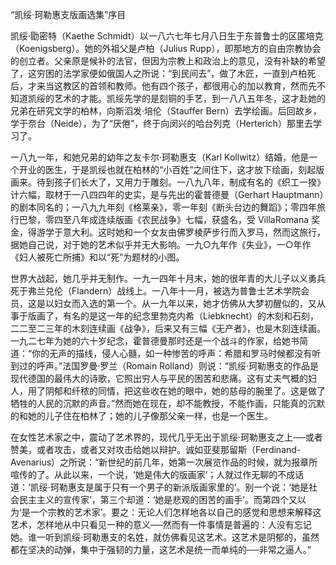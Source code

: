 “凯绥·珂勒惠支版画选集”序目

  

凯绥·勖密特（Kaethe Schmidt）以一八六七年七月八日生于东普鲁士的区匿培克（Koenigsberg）。她的外祖父是卢柏（Julius Rupp），即那地方的自由宗教协会的创立者。父亲原是候补的法官，但因为宗教上和政治上的意见，没有补缺的希望了，这穷困的法学家便如俄国人之所说：“到民间去”，做了木匠，一直到卢柏死后，才来当这教区的首领和教师。他有四个孩子，都很用心的加以教育，然而先不知道凯绥的艺术的才能。凯绥先学的是刻铜的手艺，到一八八五年冬，这才赴她的兄弟在研究文学的柏林，向斯滔发·培伦（Stauffer Bern）去学绘画。后回故乡，学于奈台（Neide），为了“厌倦”，终于向闵兴的哈台列克（Herterich）那里去学习了。

一八九一年，和她兄弟的幼年之友卡尔·珂勒惠支（Karl Kollwitz）结婚，他是一个开业的医生，于是凯绥也就在柏林的“小百姓”之间住下，这才放下绘画，刻起版画来。待到孩子们长大了，又用力于雕刻。一八九八年，制成有名的《织工一揆》计六幅，取材于一八四四年的史实，是与先出的霍普德曼（Gerhart Hauptmann）的剧本同名的；一八九九年刻《格莱亲》，零一年刻《断头台边的舞蹈》；零四年旅行巴黎，零四至八年成连续版画《农民战争》七幅，获盛名，受 VillaRomana 奖金，得游学于意大利。这时她和一个女友由佛罗棱萨步行而入罗马，然而这旅行，据她自己说，对于她的艺术似乎并无大影响。一九○九年作《失业》，一○年作《妇人被死亡所捕》和以“死”为题材的小图。

世界大战起，她几乎并无制作。一九一四年十月末，她的很年青的大儿子以义勇兵死于弗兰兑伦（Flandern）战线上。一八年十一月，被选为普鲁士艺术学院会员，这是以妇女而入选的第一个。从一九年以来，她才仿佛从大梦初醒似的，又从事于版画了，有名的是这一年的纪念里勃克内希（Liebknecht）的木刻和石刻，二二至二三年的木刻连续画《战争》，后来又有三幅《无产者》，也是木刻连续画。一九二七年为她的六十岁纪念，霍普德曼那时还是一个战斗的作家，给她书简道：“你的无声的描线，侵人心髓，如一种惨苦的呼声：希腊和罗马时候都没有听到过的呼声。”法国罗曼·罗兰（Romain Rolland）则说：“凯绥·珂勒惠支的作品是现代德国的最伟大的诗歌，它照出穷人与平民的困苦和悲痛。这有丈夫气概的妇人，用了阴郁和纤秾的同情，把这些收在她的眼中，她的慈母的腕里了。这是做了牺牲的人民的沉默的声音。”然而她在现在，却不能教授，不能作画，只能真的沉默的和她的儿子住在柏林了；她的儿子像那父亲一样，也是一个医生。

  

在女性艺术家之中，震动了艺术界的，现代几乎无出于凯绥·珂勒惠支之上──或者赞美，或者攻击，或者又对攻击给她以辩护。诚如亚斐那留斯（Ferdinand-Avenarius）之所说：“新世纪的前几年，她第一次展览作品的时候，就为报章所喧传的了。从此以来，一个说，‘她是伟大的版画家’；人就过作无聊的不成话道：‘凯绥·珂勒惠支是属于只有一个男子的新派版画家里的’。别一个说：‘她是社会民主主义的宣传家’，第三个却道：‘她是悲观的困苦的画手’。而第四个又以为‘是一个宗教的艺术家’。要之：无论人们怎样地各以自己的感觉和思想来解释这艺术，怎样地从中只看见一种的意义──然而有一件事情是普遍的：人没有忘记她。谁一听到凯绥·珂勒惠支的名姓，就仿佛看见这艺术。这艺术是阴郁的，虽然都在坚决的动弹，集中于强韧的力量，这艺术是统一而单纯的──非常之逼人。”